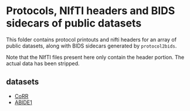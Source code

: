# Protocols, NIfTI headers and BIDS sidecars of public datasets

This folder contains protocol printouts and nifti headers for an array
of public datasets, along with BIDS sidecars generated by `protocol2bids`.

Note that the NIfTI files present here only contain the header portion.
The actual data has been stripped.

## datasets

- [CoRR](https://fcon_1000.projects.nitrc.org/indi/CoRR/html/)
- [ABIDE1](https://fcon_1000.projects.nitrc.org/indi/abide/abide_I.html)
